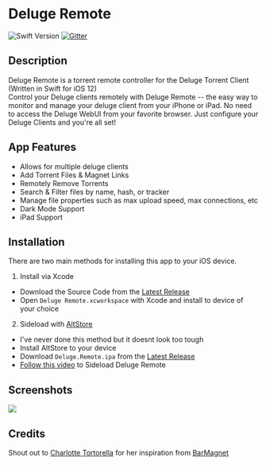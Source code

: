 # Deluge Remote

![Swift Version](https://img.shields.io/badge/swift-5.0-brightgreen.svg)
[![Gitter](https://badges.gitter.im/Deluge-Remote/community.svg)](https://gitter.im/Deluge-Remote/community?utm_source=badge&utm_medium=badge&utm_campaign=pr-badge)


## Description
Deluge Remote is a torrent remote controller for the Deluge Torrent Client (Written in Swift for iOS 12)  
Control your Deluge clients remotely with Deluge Remote -- the easy way to monitor and manage your deluge client from your iPhone or iPad. No need to access the Deluge WebUI from your favorite browser. Just configure your Deluge Clients and you're all set!

## App Features
- Allows for multiple deluge clients
- Add Torrent Files & Magnet Links
- Remotely Remove Torrents
- Search & Filter files by name, hash, or tracker
- Manage file properties such as max upload speed, max connections, etc
- Dark Mode Support
- iPad Support

## Installation
There are two main methods for installing this app to your iOS device.
1. Install via Xcode
- Download the Source Code from the [Latest Release](https://github.com/RudyB/Deluge-Remote/releases/latest)
- Open `Deluge Remote.xcworkspace` with Xcode and install to device of your choice
2. Sideload with [AltStore](https://altstore.io)
- I've never done this method but it doesnt look too tough
- Install AltStore to your device
- Download `Deluge.Remote.ipa` from the [Latest Release](https://github.com/RudyB/Deluge-Remote/releases/latest)
- [Follow this video](https://twitter.com/altstoreio/status/1248728994909839360?s=21) to Sideload Deluge Remote 

## Screenshots
<img src="https://i.imgur.com/tfUzmFi.jpg">

## Credits
Shout out to [Charlotte Tortorella](https://github.com/Qata/) for her inspiration from [BarMagnet](https://github.com/Qata/BarMagnet/)

